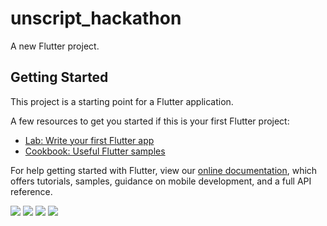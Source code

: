 # unscript_hackathon

A new Flutter project.

## Getting Started

This project is a starting point for a Flutter application.

A few resources to get you started if this is your first Flutter project:

- [Lab: Write your first Flutter app](https://flutter.dev/docs/get-started/codelab)
- [Cookbook: Useful Flutter samples](https://flutter.dev/docs/cookbook)

For help getting started with Flutter, view our
[online documentation](https://flutter.dev/docs), which offers tutorials,
samples, guidance on mobile development, and a full API reference.

![](assets/Screenshot_20201215-220752.jpg)
![](assets/Screenshot_20201215-220808.jpg)
![](assets/Screenshot_20201215-220826.jpg)
![](assets/Screenshot_20201215-220904.jpg)
